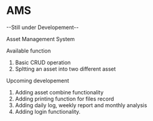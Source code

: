 # AMS

--Still under Developement--

Asset Management System

Available function
1. Basic CRUD operation
2. Spltting an asset into two different asset

Upcoming developement
1. Adding asset combine functionality
2. Adding printing function for files record
3. Adding daily log, weekly report and monthly analysis
4. Adding login functionality.
